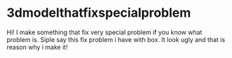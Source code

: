 # 3dmodelthatfixspecialproblem

Hi! I make something that fix very special problem if you know what problem is. Siple say this fix problem i have with box.
It look ugly and that is reason why i make it!
 
